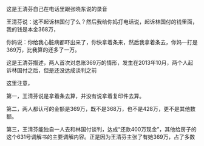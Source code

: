 这是王清芬自己在电话里跟张晓东说的录音

王清芬说：这不起诉林国付了么？然后我给你妈打电话说，起诉林国付的钱里面，我的钱是本金368万，

你妈说：你给我心脏病都吓出来了，你快拿着条来，然后我拿着条去，你妈一打是369万，比我算的还多了一万。

这是王清芬描述，两人首次对总账369万的情形，发生在2013年10月，两个人起诉林国付之后，但是还没达成谈判之前

这里注意，

第一，王清芬说是拿着条去算，并没有说拿着复印件去算。

第二，两人都认可的金额是369万，既不是368万，也不是428万，更不是其他数额。

第三，王清芬能独自一人去和林国付谈判，达成“还款400万现金”，其他给房子的这个631号调解书的主要调解内容。正是因为王清芬主张了有她369万，占了多数